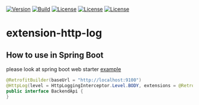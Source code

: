 [![Version](https://img.shields.io/maven-central/v/io.github.easyretrofit/extension-http-log-spring-boot-starter?logo=apache-maven&style=flat-square)](https://central.sonatype.com/artifact/io.github.easyretrofit/extension-retry-spring-boot-starter)
[![Build](https://github.com/easyretrofit/extension-http-log/actions/workflows/build.yml/badge.svg)](https://github.com/easyretrofit/extension-retry/actions/workflows/build.yml/badge.svg)
[![License](https://img.shields.io/github/license/easyretrofit/extension-http-log.svg)](http://www.apache.org/licenses/LICENSE-2.0)
[![License](https://img.shields.io/badge/JDK-8+-4EB1BA.svg)](https://docs.oracle.com/javase/8/)
[![License](https://img.shields.io/badge/spring--boot-2.0.0+-green.svg)]()

# extension-http-log

## How to use in Spring Boot

please look at spring boot web starter [example](https://github.com/liuziyuan/easy-retrofit-demo/tree/main/retrofit-spring-boot-web-starter-sample)

```java
@RetrofitBuilder(baseUrl = "http://localhost:9100")
@HttpLog(level = HttpLoggingInterceptor.Level.BODY, extensions = @RetrofitInterceptorParam(type = InterceptorType.NETWORK))
public interface BackendApi {
}
```
